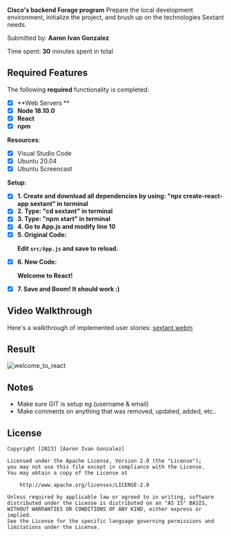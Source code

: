 **Cisco's backend Forage program** Prepare the local development environment, initialize the project, and brush up on the technologies Sextant needs.

Submitted by: **Aaron Ivan Gonzalez**

Time spent: **30** minutes spent in total

## Required Features

The following **required** functionality is completed:

- [x] **Web Servers **
- [x] **Node 18.10.0**
- [x] **React**
- [x] **npm**

**Resources**:

- [x] Visual Studio Code
- [x] Ubuntu 20.04
- [x] Ubuntu Screencast

**Setup**:
- [x] **1. Create and download all dependencies by using: "npx create-react-app sextant" in terminal**
- [x] **2. Type: "cd sextant" in terminal**
- [x] **3. Type: "npm start" in terminal**
- [x] **4. Go to App.js and modify line 10**
- [x] **5. Original Code: <p> Edit <code>src/App.js</code> and save to reload. </p>**
- [x] **6. New Code: <p> Welcome to React! </p>**
- [x] **7. Save and Boom! It should work :)**

## Video Walkthrough

Here's a walkthrough of implemented user stories: [sextant.webm](https://user-images.githubusercontent.com/91685385/229324767-6ff54d22-0d3a-4ba9-9999-ba06b1a3ddb1.webm)


## Result
![welcome_to_react](https://user-images.githubusercontent.com/91685385/229323995-3de3e22d-308b-4afe-b8ca-1aa88fea9ed5.png)


## Notes

- Make sure GIT is setup eg.(username & email)
- Make comments on anything that was removed, updated, added, etc..

## License

    Copyright [2023] [Aaron Ivan Gonzalez]

    Licensed under the Apache License, Version 2.0 (the "License");
    you may not use this file except in compliance with the License.
    You may obtain a copy of the License at

        http://www.apache.org/licenses/LICENSE-2.0

    Unless required by applicable law or agreed to in writing, software
    distributed under the License is distributed on an "AS IS" BASIS,
    WITHOUT WARRANTIES OR CONDITIONS OF ANY KIND, either express or implied.
    See the License for the specific language governing permissions and
    limitations under the License.
